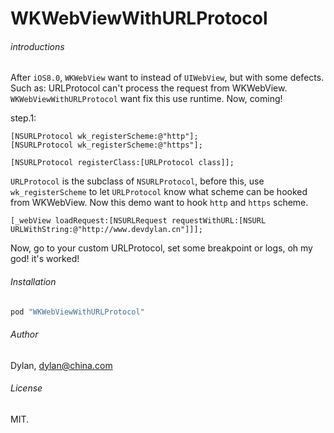 # WKWebViewWithURLProtocol

###### introductions

After `iOS8.0`, `WKWebView` want to instead of `UIWebView`, but with some defects. Such as: URLProtocol can't process the request from WKWebView.
`WKWebViewWithURLProtocol` want fix this use runtime. Now, coming!

step.1:

```objc
[NSURLProtocol wk_registerScheme:@"http"];
[NSURLProtocol wk_registerScheme:@"https"];

[NSURLProtocol registerClass:[URLProtocol class]];
```

`URLProtocol` is the subclass of `NSURLProtocol`, before this, use `wk_registerScheme` to let `URLProtocol` know what scheme can be hooked from WKWebView. Now this demo want to hook `http` and `https` scheme.

```objc
[_webView loadRequest:[NSURLRequest requestWithURL:[NSURL URLWithString:@"http://www.devdylan.cn"]]];
```

Now, go to your custom URLProtocol, set some breakpoint or logs, oh my god! it's worked!


###### Installation

```ruby
pod "WKWebViewWithURLProtocol"
```

###### Author

Dylan, dylan@china.com

###### License

MIT.
